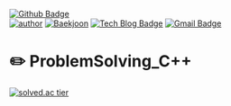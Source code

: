 [![Github Badge](http://img.shields.io/badge/-Github-black?style=for-the-badge&logo=github&link=https://github.com/hsh0321)](https://github.com/hsh0321)	
[![author](https://img.shields.io/badge/HSH-BLOG-red.svg?style=for-the-badge)](https://hsh0321.github.io/)
[![Baekjoon](https://img.shields.io/badge/HSH-BAEKJOON-blue.svg?style=for-the-badge)](https://www.acmicpc.net/user/ppko1233)
[![Tech Blog Badge](http://img.shields.io/badge/-instagram-black?style=for-the-badge&logo=instagram&link=https://www.instagram.com/_h_sh__/)](https://www.instagram.com/_h_sh__/)
[![Gmail Badge](https://img.shields.io/badge/Gmail-d14836?style=for-the-badge&logo=Gmail&logoColor=white&link=mailto:ppko1233@gmail.com)](mailto:ppko1233@gmail.com)

# ✏️ ProblemSolving_C++



[![solved.ac tier](http://mazassumnida.wtf/api/generate_badge?boj=ppko1233)](https://solved.ac/ppko1233)
